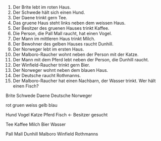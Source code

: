1. Der Brite lebt im roten Haus.
2. Der Schwede hält sich einen Hund.
3. Der Daene trinkt gern Tee.
4. Das gruene Haus steht links neben dem weissen Haus.
5. Der Besitzer des gruenen Hauses trinkt Kaffee.
6. Die Person, die Pall Mall raucht, hat einen Vogel.
7. Der Mann im mittleren Haus trinkt Milch.
8. Der Bewohner des gelben Hauses raucht Dunhill.
9. Der Norweger lebt im ersten Haus.
10. Der Malboro-Raucher wohnt neben der Person mit der Katze.
11. Der Mann mit dem Pferd lebt neben der Person, die Dunhill raucht.
12. Der Winfield-Raucher trinkt gern Bier.
13. Der Norweger wohnt neben dem blauen Haus.
14. Der Deutsche raucht Rothmanns.
15. Der Malboro-Raucher hat einen Nachbarn, der Wasser trinkt.
Wer hält einen Fisch?


Brite
Schwede
Daene
Deutsche
Norweger

rot
gruen
weiss
gelb
blau

Hund
Vogel
Katze
Pferd
Fisch <- Besitzer gesucht

Tee
Kaffee
Milch
Bier
Wasser

Pall Mall
Dunhill
Malboro
Winfield
Rothmanns
